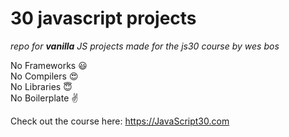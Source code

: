 # 30 javascript projects
*repo for **vanilla** JS projects made for the js30 course by wes bos*  
  
No Frameworks 😃   
No Compilers 😍  
No Libraries 😇   
No Boilerplate ✌️  
  
Check out the course here: https://JavaScript30.com
